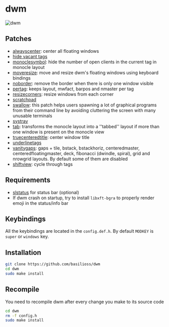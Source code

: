 # dwm

![dwm](https://user-images.githubusercontent.com/71596800/192819493-d050a256-f8f2-48ff-99c9-59159b632d50.png)

## Patches

- [alwayscenter](https://dwm.suckless.org/patches/alwayscenter/): center all floating windows
- [hide vacant tags](https://dwm.suckless.org/patches/hide_vacant_tags/)
- [monoclesymbol](https://dwm.suckless.org/patches/monoclesymbol/): hide the number of open clients in the current tag in monocle layout
- [moveresize](https://dwm.suckless.org/patches/moveresize/): move and resize dwm's floating windows using keyboard bindings
- [noborder](https://dwm.suckless.org/patches/noborder/): remove the border when there is only one window visible
- [pertag](https://dwm.suckless.org/patches/pertag/): keeps layout, mwfact, barpos and nmaster per tag
- [resizecorners](https://dwm.suckless.org/patches/resizecorners/): resize windows from each corner
- [scratchpad](https://dwm.suckless.org/patches/scratchpad/)
- [swallow](https://dwm.suckless.org/patches/swallow/): this patch helps users spawning a lot of graphical programs from their command line by avoiding cluttering the screen with many unusable terminals
- [systray](https://dwm.suckless.org/patches/systray/)
- [tab](https://dwm.suckless.org/patches/tab/): transforms the monocle layout into a ''tabbed'' layout if more than one window is present on the monocle view
- [truecenteredtitle](https://dwm.suckless.org/patches/truecenteredtitle/): center window title
- [underlinetags](https://dwm.suckless.org/patches/underlinetags/)
- [vanitygaps](https://dwm.suckless.org/patches/vanitygaps/): gaps + tile, bstack, bstackhoriz, centeredmaster, centeredfloatingmaster, deck, fibonacci (dwindle, spiral), grid and nrowgrid layouts.  By default some of them are disabled
- [shiftview](https://dwm.suckless.org/patches/nextprev/): cycle through tags

## Requirements

- [slstatus](https://github.com/basilioss/slstatus) for status bar (optional)
- If dwm crash on startup, try to install `libxft-bgra` to properly render emoji in the status/info bar

## Keybindings

All the keybindings are located in the `config.def.h`. By default `MODKEY` is `super` or `windows` key.

## Installation

```bash
git clone https://github.com/basilioss/dwm
cd dwm
sudo make install
```

## Recompile

You need to recompile dwm after every change you make to its source code

```bash
cd dwm
rm -f config.h
sudo make install
```

